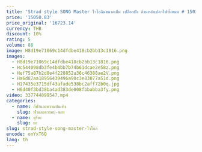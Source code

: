 ```yaml
---
title: 'Strad style SONG Master ไวโอลินขนาดเต็ม เปลือกฝัง ด้านหลังเปลวไฟทั้งหมด # 15027'
price: '15050.83'
price_original: '16723.14'
currency: THB
discount: 10%
rating: 5
volume: 88
image: H8d19e71069c14dfdbe418cb2bb13c1816.png
images:
  - H8d19e71069c14dfdbe418cb2bb13c1816.png
  - Hc544098db3fe4b4bb7b74b61dcae2e58z.png
  - Hef75a87b2d8e4f228852a36c46388ae2V.png
  - Ha6d87aa18956439496a90c3e83077a51d.png
  - H17435e3715df43afade538bc2aff72b0q.jpg
  - H6d40f3bd38ba4ad383de008fbbabba3fy.png
video: 337744899547.mp4
categories:
  - name: กีฬาและความบันเทิง
    slug: ฬาและความบ-นเท
  - name: ดุริยะ
    slug: ยะ
slug: strad-style-song-master-ไวโอล
encode: onYxT6Q
lang: th
---
```

  